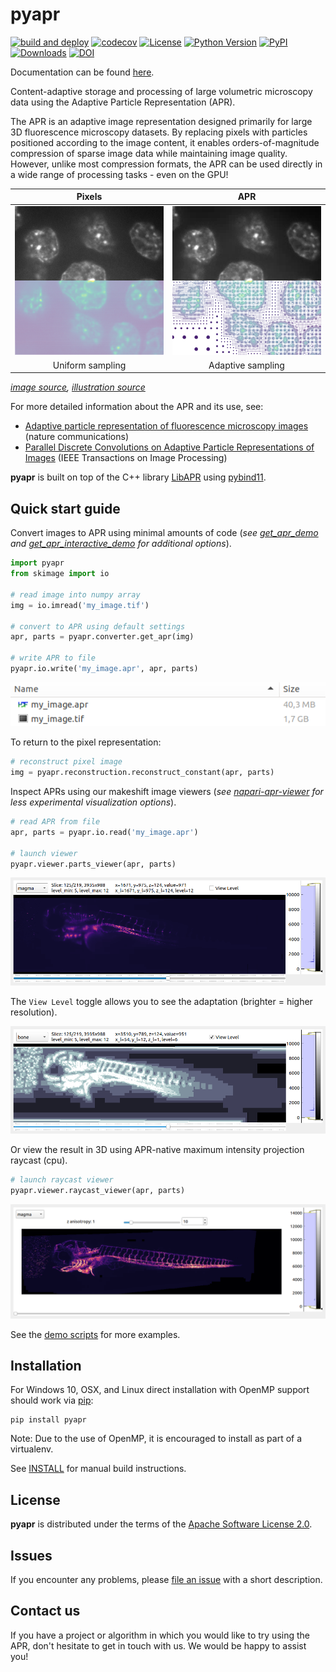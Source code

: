 # pyapr

[![build and deploy](https://github.com/AdaptiveParticles/pyapr/actions/workflows/build-deploy.yml/badge.svg)](https://github.com/AdaptiveParticles/pyapr/actions)
[![codecov](https://codecov.io/gh/AdaptiveParticles/pyapr/branch/develop/graph/badge.svg?token=DN63B1DMYK)](https://codecov.io/gh/AdaptiveParticles/pyapr)
[![License](https://img.shields.io/pypi/l/pyapr.svg?color=green)](https://raw.githubusercontent.com/AdaptiveParticles/pyapr/master/LICENSE)
[![Python Version](https://img.shields.io/pypi/pyversions/pyapr.svg?color=blue)]((https://python.org))
[![PyPI](https://img.shields.io/pypi/v/pyapr.svg?color=green)](https://pypi.org/project/pyapr/)
[![Downloads](https://static.pepy.tech/badge/pyapr)](https://pepy.tech/project/pyapr)
[![DOI](https://zenodo.org/badge/DOI/10.5281/zenodo.7304045.svg)](https://doi.org/10.5281/zenodo.7304045)

Documentation can be found [here](https://adaptiveparticles.github.io/pyapr/index.html).

Content-adaptive storage and processing of large volumetric microscopy data using the Adaptive Particle Representation (APR).

The APR is an adaptive image representation designed primarily for large 3D fluorescence microscopy datasets. By replacing pixels with particles positioned according to the image content, it enables orders-of-magnitude compression of sparse image data while maintaining image quality. However, unlike most compression formats, the APR can be used directly in a wide range of processing tasks - even on the GPU!

| Pixels | APR |
| :--: | :--: |
| ![img.png](./docs/images/pix_joined.png) | ![img.png](./docs/images/apr_joined.png) |
| Uniform sampling | Adaptive sampling |

*[image source](https://bbbc.broadinstitute.org/bbbc/BBBC032), 
[illustration source](https://ieeexplore.ieee.org/abstract/document/9796006)*


For more detailed information about the APR and its use, see:
- [Adaptive particle representation of fluorescence microscopy images](https://www.nature.com/articles/s41467-018-07390-9) (nature communications)
- [Parallel Discrete Convolutions on Adaptive Particle Representations of Images](https://ieeexplore.ieee.org/abstract/document/9796006) (IEEE Transactions on Image Processing)

**pyapr** is built on top of the C++ library [LibAPR] using [pybind11].

## Quick start guide

Convert images to APR using minimal amounts of code (*see [get_apr_demo](demo/get_apr_demo.py) and [get_apr_interactive_demo](demo/get_apr_interactive_demo.py) for additional options*).

```python
import pyapr
from skimage import io

# read image into numpy array
img = io.imread('my_image.tif')

# convert to APR using default settings
apr, parts = pyapr.converter.get_apr(img)

# write APR to file
pyapr.io.write('my_image.apr', apr, parts)
```

![img.png](./docs/images/apr_file.png)

To return to the pixel representation:
```python
# reconstruct pixel image
img = pyapr.reconstruction.reconstruct_constant(apr, parts)
```


Inspect APRs using our makeshift image viewers (*see [napari-apr-viewer] for less experimental visualization options*).

```python
# read APR from file
apr, parts = pyapr.io.read('my_image.apr')

# launch viewer
pyapr.viewer.parts_viewer(apr, parts)
```
![img.png](./docs/images/view_apr.png)

The `View Level` toggle allows you to see the adaptation (brighter = higher resolution).

![img.png](./docs/images/view_level.png)

Or view the result in 3D using APR-native maximum intensity projection raycast (cpu).
```python
# launch raycast viewer
pyapr.viewer.raycast_viewer(apr, parts)
```
![img.png](./docs/images/raycast.png)

See the [demo scripts] for more examples.

## Installation
For Windows 10, OSX, and Linux direct installation with OpenMP support should work via [pip]:
```
pip install pyapr
```
Note: Due to the use of OpenMP, it is encouraged to install as part of a virtualenv.

See [INSTALL] for manual build instructions.


## License

**pyapr** is distributed under the terms of the [Apache Software License 2.0].


## Issues

If you encounter any problems, please [file an issue] with a short description. 

## Contact us

If you have a project or algorithm in which you would like to try using the APR, don't hesitate to get
in touch with us. We would be happy to assist you!


[LibAPR]: https://github.com/AdaptiveParticles/LibAPR
[pybind11]: https://github.com/pybind/pybind11
[pip]: https://pypi.org/project/pip/
[INSTALL]: INSTALL.md
[demo scripts]: demo
[napari]: https://napari.org
[napari-apr-viewer]: https://github.com/AdaptiveParticles/napari-apr-viewer
[Apache Software License 2.0]: http://www.apache.org/licenses/LICENSE-2.0
[file an issue]: https://github.com/AdaptiveParticles/pyapr/issues
